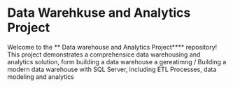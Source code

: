 # Data Warehkuse and Analytics Project

Welcome to the ** Data warehouse and Analytics Project**** repository!
This project demonstrates a comprehensice data warehousing and analytics solution, form building a data warehouse a gereatimng /
Building a modern data warehouse with SQL Server, including ETL Processes, data modeling and analytics
 
